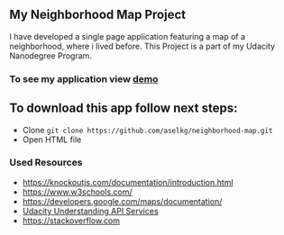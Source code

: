 ## My Neighborhood Map Project
I have developed a single page application featuring a map of a neighborhood, where i lived before. This Project is a part of my Udacity Nanodegree  Program. 

### To see my application  view [demo]( https://aselkg.github.io/neighborhood-map/)

## To download this app follow next steps:
* Clone `git clone https://github.com/aselkg/neighborhood-map.git` 
* Open HTML file

### Used Resources 
*  https://knockoutjs.com/documentation/introduction.html
*  https://www.w3schools.com/
*  https://developers.google.com/maps/documentation/
* [Udacity Understanding API Services](https://classroom.udacity.com/nanodegrees/nd001/parts/e87c34bf-a9c0-415f-b007-c2c2d7eead73/modules/4fd8d440-9428-4de7-93c0-4dca17a36700/lessons/8306134879/concepts/83070348810923)
* https://stackoverflow.com


